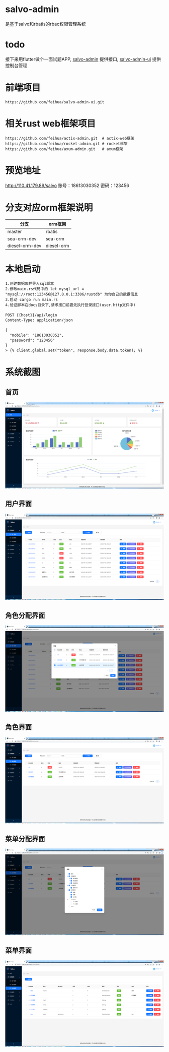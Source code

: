 # salvo-admin

是基于salvo和rbatis的rbac权限管理系统

# todo

接下来用flutter做个一面试题APP, [salvo-admin](https://github.com/feihua/salvo-admin)
提供接口, [salvo-admin-ui](https://github.com/feihua/salvo-admin-ui) 提供控制台管理

# 前端项目

```
https://github.com/feihua/salvo-admin-ui.git
```

# 相关rust web框架项目

```
https://github.com/feihua/actix-admin.git  # actix-web框架
https://github.com/feihua/rocket-admin.git # rocket框架
https://github.com/feihua/axum-admin.git   # axum框架
```

# 预览地址

http://110.41.179.89/salvo 账号：18613030352 密码：123456

# 分支对应orm框架说明

| 分支             | orm框架  |
|----------------|--------|
| master         | rbatis |
| sea-orm-dev    |   sea-orm     |
| diesel-orm-dev |   diesel-orm     |

# 本地启动

```
1.创建数据库并导入sql脚本
2.修改main.rs代码中的 let mysql_url = "mysql://root:123456@127.0.0.1:3306/rustdb" 为你自己的数据信息
3.启动 cargo run main.rs
4.验证脚本在docs目录下,请求接口前要先执行登录接口(user.http文件中)

POST {{host}}/api/login
Content-Type: application/json

{
  "mobile": "18613030352",
  "password": "123456"
}
> {% client.global.set("token", response.body.data.token); %}

```

# 系统截图

## 首页

![home](docs/images/home.png)

## 用户界面

![user](docs/images/user.png)

## 角色分配界面

![user-role](docs/images/user-role.png)

## 角色界面

![role](docs/images/role.png)

## 菜单分配界面

![role-menu](docs/images/role-menu.png)

## 菜单界面

![menu](docs/images/menu.png)
